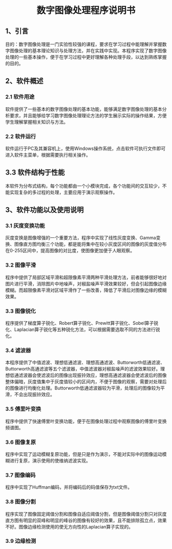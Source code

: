 <h1><center>数字图像处理程序说明书</center></h1>

## 1、引言

目的：数字图像处理是一门实验性较强的课程，要求在学习过程中能理解并掌握数字图像处理的基本理论知识与处理方法，并在实践中实现。本程序实现了数字图像处理的一些基本操作，便于在学习过程中更好理解各种处理手段，以达到熟练掌握的目的。

## 2、软件概述

### 2.1 软件用途

软件提供了一些基本的数字图像处理的基本功能，能够满足数字图像处理的基本分析要求，并且能够给学习数字图像处理理论方法的学生展示实际的操作结果，方便学生理解掌握相关知识与方法。

### 2.2 软件运行

软件运行于PC及其兼容机上，使用Windows操作系统，点击软件可执行文件即可进入软件主菜单，根据需要执行相关操作。

## 3.3 软件结构于性能

本软件为分布式结构，每个功能都由一个小模块完成，各个功能间的交互较少，不能实现复杂的多过程的处理，主要应用于演示观察操作。

## 3、软件功能以及使用说明

### 3.1 灰度变换功能

灰度变换是图像增强的一个重要方法，程序中实现了线性灰度变换、Gamma变换、图像直方图均衡三个功能，都是能将集中在较小灰度区间的图像的灰度值分布在0-255区间中，提高图像的对比度，使图像更加便于人眼观察。

### 3.2 图像平滑

程序中提供了局部区域平滑和超限像素平滑两种平滑处理方法，前者能够很好地对图片进行平滑，消除图片中地噪声，对椒盐噪声平滑效果较好，但会引起图像边缘模糊。而超限像素平滑对区域平滑作了一些改善，降低了平滑后对图像边缘的模糊效果。

### 3.3 图像锐化

程序提供了梯度算子锐化、Robert算子锐化、Prewitt算子锐化、Sobel算子锐化、Laplacian算子锐化等五种锐化方法，可以根据需要选取不同的方法进行锐化。

### 3.4 滤波器

本程序提供了中值滤波、理想低通滤波、理想高通滤波、Buttorworth低通滤波、Buttorworth高通滤波等五个滤波器，中值滤波器对椒盐噪声的滤波效果较好。理想低通滤波器会使滤波后的图像出现振铃效应，理想高通滤波器会使滤波后的图像整体偏暗，灰度值集中于灰度值较小的区间内，不便于图像的观察，需要对处理后的图像进行均衡化处理。Buttorworth低通滤波器较为平滑，处理后的图像较为平滑，不会出现振铃效应。

### 3.5 傅里叶变换

程序中提供了快速傅里叶变换功能，便于在图像处理过程中观察图像的傅里叶变换频谱图。

### 3.6 图像复原

程序中实现了运动模糊复原功能，但是只是作为演示，不能对实际中的图像运动模糊进行复原，演示使用的使维纳滤波实现。

### 3.7 图像编码

程序中实现了Huffman编码，并将编码后的码值保存为txt文件。

### 3.8 图像分割

程序实现了图像固定阈值分割和图像自适应阈值分割，但是图像阈值分割只对灰度直方图有明显的双峰和明显的峰谷的图像有较好的效果，且不能排除孤立点，效果不好。图像边缘检测使用的使无方向性的Laplacian算子实现的。

### 3.9 边缘检测
